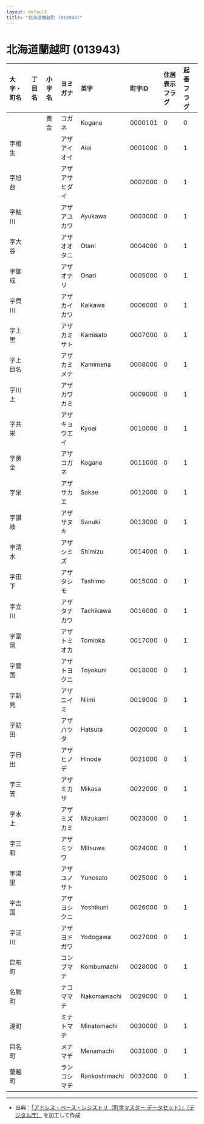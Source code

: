 ```yaml
---
layout: default
title: "北海道蘭越町 (013943)"
---
```


# 北海道蘭越町 (013943)

| 大字・町名 | 丁目名 | 小字名 | ヨミガナ | 英字 | 町字ID | 住居表示フラグ | 起番フラグ |
|:---|:---|:---|:---|:---|:---|:---|:---|
|  |  | 黄金 | コガネ | Kogane | 0000101 | 0 | 0 |
| 字相生 |  |  | アザアイオイ | Aioi | 0001000 | 0 | 1 |
| 字旭台 |  |  | アザアサヒダイ |  | 0002000 | 0 | 1 |
| 字鮎川 |  |  | アザアユカワ | Ayukawa | 0003000 | 0 | 1 |
| 字大谷 |  |  | アザオオタニ | Otani | 0004000 | 0 | 1 |
| 字御成 |  |  | アザオナリ | Onari | 0005000 | 0 | 1 |
| 字貝川 |  |  | アザカイカワ | Kaikawa | 0006000 | 0 | 1 |
| 字上里 |  |  | アザカミサト | Kamisato | 0007000 | 0 | 1 |
| 字上目名 |  |  | アザカミメナ | Kamimena | 0008000 | 0 | 1 |
| 字川上 |  |  | アザカワカミ |  | 0009000 | 0 | 1 |
| 字共栄 |  |  | アザキョウエイ | Kyoei | 0010000 | 0 | 1 |
| 字黄金 |  |  | アザコガネ | Kogane | 0011000 | 0 | 1 |
| 字栄 |  |  | アザサカエ | Sakae | 0012000 | 0 | 1 |
| 字讃岐 |  |  | アザサヌキ | Sanuki | 0013000 | 0 | 1 |
| 字清水 |  |  | アザシミズ | Shimizu | 0014000 | 0 | 1 |
| 字田下 |  |  | アザタシモ | Tashimo | 0015000 | 0 | 1 |
| 字立川 |  |  | アザタチカワ | Tachikawa | 0016000 | 0 | 1 |
| 字富岡 |  |  | アザトミオカ | Tomioka | 0017000 | 0 | 1 |
| 字豊国 |  |  | アザトヨクニ | Toyokuni | 0018000 | 0 | 1 |
| 字新見 |  |  | アザニイミ | Niimi | 0019000 | 0 | 1 |
| 字初田 |  |  | アザハツタ | Hatsuta | 0020000 | 0 | 1 |
| 字日出 |  |  | アザヒノデ | Hinode | 0021000 | 0 | 1 |
| 字三笠 |  |  | アザミカサ | Mikasa | 0022000 | 0 | 1 |
| 字水上 |  |  | アザミズカミ | Mizukami | 0023000 | 0 | 1 |
| 字三和 |  |  | アザミツワ | Mitsuwa | 0024000 | 0 | 1 |
| 字湯里 |  |  | アザユノサト | Yunosato | 0025000 | 0 | 1 |
| 字吉国 |  |  | アザヨシクニ | Yoshikuni | 0026000 | 0 | 1 |
| 字淀川 |  |  | アザヨドガワ | Yodogawa | 0027000 | 0 | 1 |
| 昆布町 |  |  | コンブマチ | Kombumachi | 0028000 | 0 | 1 |
| 名駒町 |  |  | ナコママチ | Nakomamachi | 0029000 | 0 | 1 |
| 港町 |  |  | ミナトマチ | Minatomachi | 0030000 | 0 | 1 |
| 目名町 |  |  | メナマチ | Menamachi | 0031000 | 0 | 1 |
| 蘭越町 |  |  | ランコシマチ | Rankoshimachi | 0032000 | 0 | 1 |

---

- 出典：[「アドレス・ベース・レジストリ（町字マスター データセット）』（デジタル庁）](https://www.digital.go.jp/policies/base_registry_address/) を加工して作成